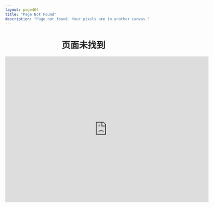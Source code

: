 ```yaml
---
layout: page404
title: "Page Not Found"
description: "Page not found. Your pixels are in another canvas."
---
```

<h1 align="center">页面未找到</h1>
<script type="text/javascript">
  var GOOG_FIXURL_LANG = 'zh-cn';
  var GOOG_FIXURL_SITE = '{{ site.url }}'
</script>
<script type="text/javascript"
  src="http://linkhelp.clients.google.com/tbproxy/lh/wm/fixurl.js">
</script>

<div align="center" >
    <iframe scrolling='no' frameborder='0' src='http://yibo.iyiyun.com/Home/Distribute/ad404/key/3308' width='655' height='470' style='display:block;'></iframe>
    <br>
    <br>
</div>
